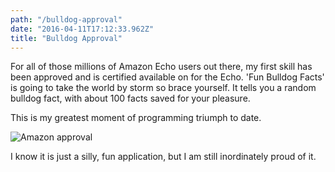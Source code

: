 ```yaml
---
path: "/bulldog-approval"
date: "2016-04-11T17:12:33.962Z"
title: "Bulldog Approval"
---
```


For all of those millions of Amazon Echo users out there, my first skill has been approved and is certified available on for the Echo. 'Fun Bulldog Facts' is going to take the world by storm so brace yourself. It tells you a random bulldog fact, with about 100 facts saved for your pleasure.

This is my greatest moment of programming triumph to date.

![Amazon approval](/images/funBulldogFacts-approved.png)

I know it is just a silly, fun application, but I am still inordinately proud of it.
